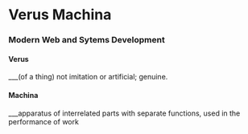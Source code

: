# Verus Machina

### Modern Web and Sytems Development

#### Verus

\_\_\_(of a thing) not imitation or artificial; genuine.

#### Machina

\_\_\_apparatus of interrelated parts with separate functions, used in the performance of work
